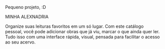 Pequeno projeto, :D

MINHA ALEXNADRIA

Organize suas leituras favoritos em um só lugar. Com este catálogo pessoal, você pode adicionar obras que já viu, marcar o que ainda quer ler. 
Tudo isso com uma interface rápida, visual, pensada para facilitar o acesso ao seu acervo.
